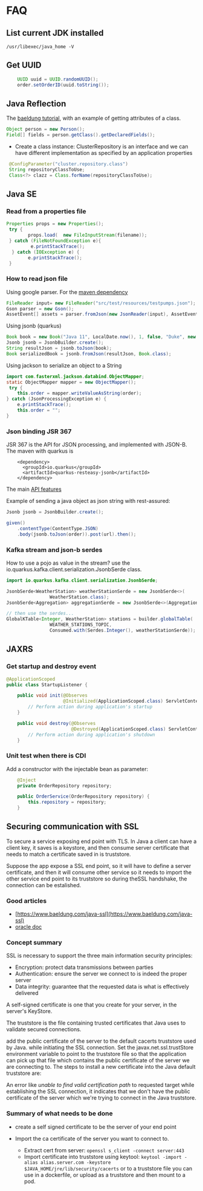 # FAQ

## List current JDK installed

```
/usr/libexec/java_home -V
```

## Get UUID

```java
    UUID uuid = UUID.randomUUID();
    order.setOrderID(uuid.toString());
```

## Java Reflection 

The [baeldung tutorial](https://www.baeldung.com/java-reflection), with an example of getting attributes of a class. 

```java
Object person = new Person();
Field[] fields = person.getClass().getDeclaredFields();
```

* Create a class instance: ClusterRepository is an interface and we can have different implementation as specified by an application properties

```java
 @ConfigParameter("cluster.repository.class")
 String repositoryClassToUse;
 Class<?> clazz = Class.forName(repositoryClassToUse);
```

## Java SE

### Read from a properties file

```java
Properties props = new Properties();
 try {
        props.load(  new FileInputStream(filename));
 } catch (FileNotFoundException e){
         e.printStackTrace();
  } catch (IOException e) {
        e.printStackTrace();
 }
```

### How to read json file

Using google parser. For the [maven dependency](https://mvnrepository.com/artifact/com.google.code.gson/gson)


```java
FileReader input= new FileReader("src/test/resources/testpumps.json");
Gson parser = new Gson();
AssetEvent[] assets = parser.fromJson(new JsonReader(input), AssetEvent[].class);
```

Using jsonb (quarkus)

```java
Book book = new Book("Java 11", LocalDate.now(), 1, false, "Duke", new BigDecimal(44.444));
Jsonb jsonb = JsonbBuilder.create();
String resultJson = jsonb.toJson(book);
Book serializedBook = jsonb.fromJson(resultJson, Book.class);
```

Using jackson to serialize an object to a String

```java
import com.fasterxml.jackson.databind.ObjectMapper;
static ObjectMapper mapper = new ObjectMapper();
 try {
    this.order = mapper.writeValueAsString(order);
} catch (JsonProcessingException e) {
    e.printStackTrace();
    this.order = "";
}
```


### Json binding JSR 367

JSR 367 is the API for JSON processing, and implemented with JSON-B. The maven with quarkus is

```
    <dependency>
      <groupId>io.quarkus</groupId>
      <artifactId>quarkus-resteasy-jsonb</artifactId>
    </dependency>
```

The main [API features](https://www.baeldung.com/java-json-binding-api#api-features)

Example of sending a java object as json string with rest-assured:

```java
Jsonb jsonb = JsonbBuilder.create();

given()
    .contentType(ContentType.JSON)
    .body(jsonb.toJson(order)).post(url).then();
```

### Kafka stream and json-b serdes

How to use a pojo as value in the stream? use the io.quarkus.kafka.client.serialization.JsonbSerde class.

```java
import io.quarkus.kafka.client.serialization.JsonbSerde;

JsonbSerde<WeatherStation> weatherStationSerde = new JsonbSerde<>(
                WeatherStation.class);
JsonbSerde<Aggregation> aggregationSerde = new JsonbSerde<>(Aggregation.class);

// then use the serdes...
GlobalKTable<Integer, WeatherStation> stations = builder.globalTable( 
                WEATHER_STATIONS_TOPIC,
                Consumed.with(Serdes.Integer(), weatherStationSerde));

```

## JAXRS

### Get startup and destroy event

```java
@ApplicationScoped
public class StartupListener {

    public void init(@Observes
                     @Initialized(ApplicationScoped.class) ServletContext context) {
        // Perform action during application's startup
    }

    public void destroy(@Observes
                        @Destroyed(ApplicationScoped.class) ServletContext context) {
        // Perform action during application's shutdown
    }
```

### Unit test when there is CDI

Add a constructor with the injectable bean as parameter:

```java
	@Inject
	private OrderRepository repository;

	public OrderService(OrderRepository repository) {
		this.repository = repository;
	}
```

## Securing communication with SSL

To secure a service exposing end point with TLS. In Java a client can have a client key, it saves is a keystore, and then consume server certificate that needs to match a certificate saved in is truststore. 

Suppose the app expose a SSL end point, so it will have to define a server certificate, and then it will consume other service so it needs to import the other service end point to its truststore so during theSSL handshake, the connection can be estalished. 

### Good articles

* [https://www.baeldung.com/java-ssl](https://www.baeldung.com/java-ssl)
* [oracle doc](https://docs.oracle.com/cd/E54932_01/doc.705/e54936/cssg_create_ssl_cert.htm#CSVSG180)

### Concept summary

SSL is necessary to support the three main information security principles:

* Encryption: protect data transmissions between parties
* Authentication: ensure the server we connect to is indeed the proper server
* Data integrity: guarantee that the requested data is what is effectively delivered

A self-signed certificate is one that you create for your server, in the server's KeyStore.

The truststore is the file containing trusted certificates that Java uses to validate secured connections.

add the public certificate of the server to the default cacerts truststore used by Java. while initiating the SSL connection.
Set the javax.net.ssl.trustStore environment variable to point to the truststore file so that the application can pick up that file which contains the public certificate of the server we are connecting to.
The steps to install a new certificate into the Java default truststore are:


An error like *unable to find valid certification path* to requested target while establishing the SSL connection, it indicates that we don't have the public certificate of the server which we're trying to connect in the Java truststore.

### Summary of what needs to be done

* create a self signed certificate to be the server of your end point

* Import the ca certificate of the server you want to connect to.
    
    * Extract cert from server: `openssl s_client -connect server:443`
    * Import certificate into truststore using keytool: `keytool -import -alias alias.server.com -keystore $JAVA_HOME/jre/lib/security/cacerts` or to a truststore file you can use in a dockerfile, or upload as a truststore and then mount to a pod.

